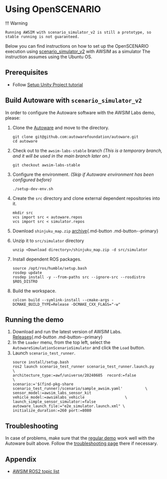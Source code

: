 # Using OpenSCENARIO
!!! Warning

    Running AWSIM with scenario_simulator_v2 is still a prototype, so stable running is not guaranteed.

Below you can find instructions on how to set up the OpenSCENARIO execution using [scenario_simulator_v2](https://github.com/tier4/scenario_simulator_v2) with AWSIM as a simulator
The instruction assumes using the Ubuntu OS.

## Prerequisites
- Follow [Setup Unity Project tutorial](../SetupUnityProject/index.md)

## Build Autoware with `scenario_simulator_v2`

In order to configure the Autoware software with the AWSIM Labs demo, please:

1. Clone the [Autoware](https://github.com/autowarefoundation/autoware.git) and move to the directory.
   ```
   git clone git@github.com:autowarefoundation/autoware.git
   cd autoware
   ```
2. Check out to the `awsim-labs-stable` branch _(This is a temporary branch, and it will be used in the main branch later on.)_
   ```
   git checkout awsim-labs-stable
   ```
3. Configure the environment. _(Skip if Autoware environment has been configured before)_
   ```
   ./setup-dev-env.sh
   ```
4. Create the `src` directory and clone external dependent repositories into it.
   ```
   mkdir src
   vcs import src < autoware.repos
   vcs import src < simulator.repos
   ```
5. Download `shinjuku_map.zip`
[archive](https://github.com/tier4/AWSIM/releases/download/v1.2.0/shinjuku_map.zip){.md-button .md-button--primary}

6. Unzip it to `src/simulator` directory
   ```
   unzip <Download directory>/shinjuku_map.zip -d src/simulator
   ```
7. Install dependent ROS packages.
   ```
   source /opt/ros/humble/setup.bash
   rosdep update
   rosdep install -y --from-paths src --ignore-src --rosdistro $ROS_DISTRO
   ```
8. Build the workspace.
   ```
   colcon build --symlink-install --cmake-args -DCMAKE_BUILD_TYPE=Release -DCMAKE_CXX_FLAGS="-w"
   ```

## Running the demo

1. Download and run the latest version of AWSIM Labs.  
[Releases](https://github.com/autowarefoundation/AWSIM-Labs/releases){.md-button .md-button--primary}  
2. In the `Loader` menu, from the top left, select the `AutowareSimulationScenarioSimulator` and click the `Load` button.
3. Launch `scenario_test_runner`.
   ```
   source install/setup.bash
   ros2 launch scenario_test_runner scenario_test_runner.launch.py                        \
   architecture_type:=awf/universe/20240605  record:=false                                \
   scenario:='$(find-pkg-share scenario_test_runner)/scenario/sample_awsim.yaml'          \
   sensor_model:=awsim_labs_sensor_kit  vehicle_model:=awsimlabs_vehicle                  \
   launch_simple_sensor_simulator:=false autoware_launch_file:="e2e_simulator.launch.xml" \
   initialize_duration:=260 port:=8080
   ```

## Troubleshooting

In case of problems, make sure that the [regular demo](https://autowarefoundation.github.io/AWSIM-Labs/main/GettingStarted/QuickStartDemo/) work well with the Autoware built above. Follow the [troubleshooting page](https://autowarefoundation.github.io/AWSIM-Labs/main/DeveloperGuide/TroubleShooting/) there if necessary.

## Appendix
- [AWSIM ROS2 topic list](../../Components/ROS2/ROS2TopicList/index.md)
